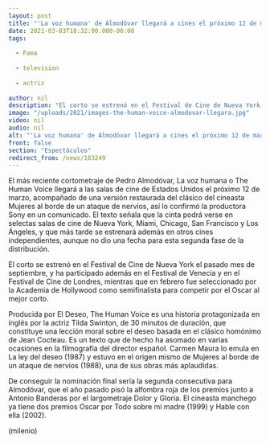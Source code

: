 ```yaml
---
layout: post
title: "'La voz humana' de Almodóvar llegará a cines el próximo 12 de marzo"
date: 2021-03-03T18:32:00.000-06:00
tags:
  
  - Fama
  
  - television
  
  - actriz
  
author: nil
description: "El corto se estrenó en el Festival de Cine de Nueva York en septiembre y en febrero fue seleccionado como semifinalista para competir por el Oscar al mejor 'short film'. "
image: "/uploads/2021/images-the-human-voice-almodovar-llegara.jpg"
video: nil
audio: nil
alt: "'La voz humana' de Almodóvar llegará a cines el próximo 12 de marzo"
front: false
section: "Espectáculos"
redirect_from: /news/183249
---
```


El más reciente cortometraje de Pedro Almodóvar, La voz humana o The Human Voice llegará a las salas de cine de Estados Unidos el próximo 12 de marzo, acompañado de una versión restaurada del clásico del cineasta Mujeres al borde de un ataque de nervios, así lo confirmó la productora Sony en un comunicado. El texto señala que la cinta podrá verse en selectas salas de cine de Nueva York, Miami, Chicago, San Francisco y Los Ángeles, y que más tarde se estrenará además en otros cines independientes, aunque no dio una fecha para esta segunda fase de la distribución. 

El corto se estrenó en el Festival de Cine de Nueva York el pasado mes de septiembre, y ha participado además en el Festival de Venecia y en el Festival de Cine de Londres, mientras que en febrero fue seleccionado por la Academia de Hollywood como semifinalista para competir por el Oscar al mejor corto. 

Producida por El Deseo, The Human Voice es una historia protagonizada en inglés por la actriz Tilda Swinton, de 30 minutos de duración, que constituye una lección moral sobre el deseo basada en el clásico homónimo de Jean Cocteau. Es un texto que de hecho ha asomado en varias ocasiones en la filmografía del director español. Carmen Maura lo emula en La ley del deseo (1987) y estuvo en el origen mismo de Mujeres al borde de un ataque de nervios (1988), una de sus obras más aplaudidas. 

De conseguir la nominación final sería la segunda consecutiva para Almodóvar, que el año pasado pisó la alfombra roja de los premios junto a Antonio Banderas por el largometraje Dolor y Gloria. El cineasta manchego ya tiene dos premios Oscar por Todo sobre mi madre (1999) y Hable con ella (2002). 

(milenio)